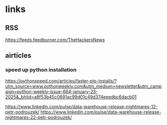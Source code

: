 # links

## RSS
https://feeds.feedburner.com/TheHackersNews


## airticles
### speed up python installation
https://pythonspeed.com/articles/faster-pip-installs/?utm_source=www.pythonweekly.com&utm_medium=newsletter&utm_campaign=python-weekly-issue-684-january-23-2025&_bhlid=a8f53b45c0691ac99d01c49d374eeedbc6dacb01

https://www.linkedin.com/pulse/data-warehouse-release-nightmares-12-petr-podrouzek/
https://www.linkedin.com/pulse/data-warehouse-release-nightmares-22-petr-podrouzek/

